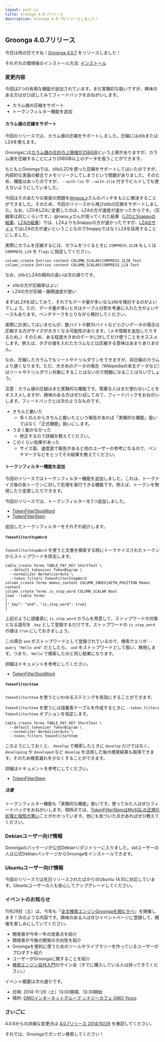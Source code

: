 ```yaml
---
layout: post.ja
title: Groonga 4.0.7リリース
description: Groonga 4.0.7をリリースしました！
---
```


## Groonga 4.0.7リリース

今日は肉の日ですね！[Groonga 4.0.7](/ja/docs/news.html#release-4-0-7) をリリースしました！

それぞれの環境毎のインストール方法: [インストール](/ja/docs/install.html)

### 変更内容

今回は2つの有用な機能が追加されています。まだ実験的な扱いですが、興味のある方はぜひ試してみてフィードバックをおねがいします。

  * カラム値の圧縮をサポート
  * トークンフィルター機能を追加

#### カラム値の圧縮をサポート

今回のリリースでは、カラム値の圧縮をサポートしました。圧縮にはzlibまたはLZ4を使えます。

Groongaには[カラム値の合計の上限値が256GiB](/ja/docs/limitations.html#limitations-of-column)という上限がありますが、カラム値を圧縮することにより256GiB以上のデータを扱うことができます。

もともとGroongaでは、zlib/LZOを使った圧縮をサポートしてはいたのですが、内部的な実装の都合でメモリリークしてしまうという問題がありました。そのため、機能はあったのですが、 `--with-lzo` や `--with-zlib` 付きでビルドしても使えないようにしていました。

今回はそのあたりの実装の問題を[@naoa_y](https://twitter.com/naoa_y)さんのパッチをもとに解決することができました。そのため、今回のリリースから再びzlibの圧縮をサポートしました。なお、LZOをLZ4に変更したのは、LZ4の方が速度が速かったからです。（圧縮率は同じくらいです。）@naoa_yさんが測ってくれた結果（[LZOとSnappyの結果](https://github.com/groonga/groonga/pull/221#issuecomment-59627302)、[LZ4の結果](https://github.com/groonga/groonga/pull/223#issue-46381569)）では、LZ4よりもSnappyの方が速かったですが、[LZ4のサイト](https://code.google.com/p/lz4/)ではLZ4の方が速いということなのでSnappyではなくLZ4を採用することにしました。

実際にカラムを圧縮するには、カラムをつくるときに `COMPRESS_ZLIB` もしくは `COMPRESS_LZ4` を `flags` に指定してください。

    column_create Entries content COLUMN_SCALAR|COMPRESS_ZLIB Text
    column_create Entries content COLUMN_SCALAR|COMPRESS_LZ4 Text

なお、zlibとLZ4の傾向の違いは次の通りです。

  * zlibの方が圧縮率はよい
  * LZ4の方が圧縮・展開速度が遅い

まずはLZ4を試してみて、それでもデータ量が多いならzlibを検討するのがよいでしょう。ただ、データ量が多いときはテーブル分割を考慮に入れた方がよいケースもあります。ベンチマークをとりながら検討してください。

実際に計測してはいませんが、数バイトや数10バイトなど小さいデータの場合は圧縮する方がサイズが大きくなる可能性があります。（メタ情報を追加したりするため。）そのため、ある程度大きめのデータに対してだけ使うことをオススメします。例えば、タグの値を入れたカラムなどは圧縮する意味はあまりありません。

なお、圧縮したカラムでもソートやドリルダウンをできますが、非圧縮のカラムより遅くなります。ただ、大きめのデータの場合（Wikipediaの本文データなど）はソートやドリルダウン対象にすることはないので問題になることはないでしょう。

注意：カラム値の圧縮はまだ実験的な機能です。慎重な人はまだ使わないことをオススメしますが、興味のある方はぜひ試してみて、フィードバックをおねがいします。フィードバックとは次のようなものです。

  * きちんと動いた
    * 多くの人からきちんと動いたという報告があれば「実験的な機能」扱いではなく「正式機能」扱いにします。
  * うまく動かなかった
    * 修正するので詳細を教えてください。
  * このくらい効果があった
    * サイズ面、速度面で報告があると他のユーザーの参考になるので、ベンチマークなどをとってその結果を教えてください。

#### トークンフィルター機能を追加

今回のリリースではトークンフィルター機能を追加しました。これは、トークナイズ後の各トークンに対して処理を実行できる機能です。例えば、トークンを無視したり変更したりできます。

今回のリリースでは、トークンフィルターを2つ追加しました。

  * [TokenFilterStopWord](/ja/docs/reference/token_filters.html#token-filter-stop-word)
  * [TokenFilterStem](/ja/docs/reference/token_filters.html#token-filter-stem)

追加したトークンフィルターをそれぞれ紹介します。

##### `TokenFilterStopWord`

`TokenFilterStopWord` を使うと文書を検索する時にトークナイズされたトークンからストップワードを除去します。

    table_create Terms TABLE_PAT_KEY ShortText \
      --default_tokenizer TokenBigram \
      --normalizer NormalizerAuto \
      --token_filters TokenFilterStopWord
    column_create Terms memos_content COLUMN_INDEX|WITH_POSITION Memos content
    column_create Terms is_stop_word COLUMN_SCALAR Bool
    load --table Terms
    [
    {"_key": "and", "is_stop_word": true}
    ]

上記のように語彙表に `is_stop_word` カラムを用意して、ストップワードの対象となる語句を `_key` として登録するだけです。ストップワードの `is_stop_word` の値は `true` にしておきましょう。

この場合 `and` がストップワードとして登録されているので、検索クエリが `--query "Hello and"` だとしたら、 `and` をストップワードとして扱い、無視します。つまり、 `Hello` で検索したのと同じ結果になります。

詳細はドキュメントを参考にしてください。

  * [TokenFilterStopWord](/ja/docs/reference/token_filters.html#token-filter-stop-word)

##### `TokenFilterStem`

`TokenFilterStem` を使うといわゆるステミングを有効にすることができます。

`TokenFilterStem` を使うには語彙表テーブルを作成するときに `--token_filters TokenFilterStem` オプションを指定します。

    table_create Terms TABLE_PAT_KEY ShortText \
      --default_tokenizer TokenBigram \
      --normalizer NormalizerAuto \
      --token_filters TokenFilterStem

このようにしておくと、 `develop` で検索したときに `develop` だけではなく、 `developing` や `developed` など `develop` を活用した後の検索結果も取得できます。そのため検索漏れを少なくすることができます。

詳細はドキュメントを参考にしてください。

  * [TokenFilterStem](/ja/docs/reference/token_filters.html#token-filter-stem)

##### 注意

トークンフィルター機能も「実験的な機能」扱いです。使ってみた人はぜひフィードバックをおねがいします。現時点では、[TokenFilterStemはMySQLの正規化処理と相性が悪い](http://blog.createfield.com/entry/2014/10/29/084941)ことがわかっています。他にも気づいた点があればぜひ教えてください。

### Debianユーザー向け情報

Groongaのパッケージが公式Debianリポジトリーに入りました。sidユーザーの人は公式DebianパッケージからGroongaをインストールできます。

### Ubuntuユーザー向け情報

今回のリリースでは先日リリースされたばかりのUbuntu 14.10に対応しています。Ubuntuユーザーの人も安心してアップグレードしてください。

### イベントのお知らせ

11月29日（土）は、今年も「[全文検索エンジンGroongaを囲む夕べ](http://groonga.doorkeeper.jp/events/15816)」を開催します！次のような内容です。興味のある人はぜひイベントページに登録して、開催を楽しみにしていてください。

  * 開発者が今年一年の改善点を紹介
  * 開発者が今後の開発の方向性を紹介
  * Groongaを便利に使うためのツールやライブラリーを作っているユーザーがプロダクト紹介
  * ユーザーがGroongaに関することを紹介
  * [検索エンジン自作入門](http://gihyo.jp/book/2014/978-4-7741-6753-4)のサイン会（すでに購入している人は持ってきてください。）

イベント概要は次の通りです。

  * 日時: 2014-11-29（土）13:00開場、13:30開始
  * 場所: [GMOインターネットグループ シナジーカフェ GMO Yours](http://www.conoha.jp/community/access)

### さいごに

4.0.6からの詳細な変更点は [4.0.7リリース 2014/10/29](/ja/docs/news.html#release-4-0-7) を確認してください。

それでは、Groongaでガンガン検索してください！
